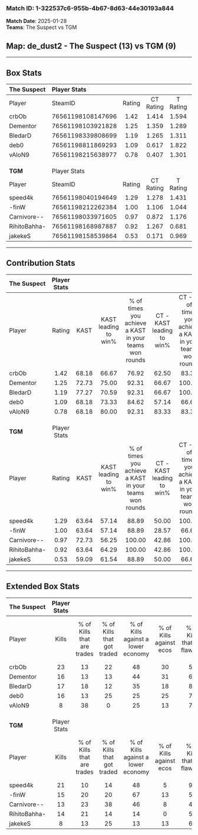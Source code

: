 ### Match ID: 1-322537c6-955b-4b67-8d63-44e30193a844  
**Match Date**: 2025-01-28  
**Teams**: The Suspect vs TGM  

## **Map**: de_dust2 - The Suspect (13) vs TGM (9)  
---  

## Box Stats  

| **The Suspect** | Player Stats      |        |           |          |       |       |       |         |        |      |     |
| :- | :- | :-: | :-: | :-: | :-: | :-: | :-: | :-: | :-: | :-: | :-: |
| Player          | SteamID           | Rating | CT Rating | T Rating | KAST  |  ADR  | Kills | Assists | Deaths | K/D  | HS% |
| crbOb           | 76561198108147696 |  1.42  |   1.414   |  1.594   | 68.18 | 100.2 |  23   |    6    |   16   | 1.44 | 65  |
| Dementor        | 76561198103921828 |  1.25  |   1.359   |  1.289   | 72.73 | 90.3  |  16   |   12    |   13   | 1.23 | 43  |
| BledarD         | 76561198339808699 |  1.19  |   1.265   |  1.311   | 77.27 | 75.3  |  17   |    4    |   15   | 1.13 | 29  |
| deb0            | 76561198811869293 |  1.09  |   0.617   |  1.822   | 68.18 | 83.6  |  16   |    5    |   16   | 1.00 | 75  |
| vAloN9          | 76561198215638977 |  0.78  |   0.407   |  1.301   | 68.18 | 45.3  |   8   |    6    |   11   | 0.73 | 50  |
|                 |                   |        |           |          |       |       |       |         |        |      |     |
|                 |                   |        |           |          |       |       |       |         |        |      |     |
|                 |                   |        |           |          |       |       |       |         |        |      |     |
| **TGM**         | Player Stats      |        |           |          |       |       |       |         |        |      |     |
| Player          | SteamID           | Rating | CT Rating | T Rating | KAST  |  ADR  | Kills | Assists | Deaths | K/D  | HS% |
| speed4k         | 76561198040194649 |  1.29  |   1.278   |  1.431   | 63.64 | 84.5  |  21   |    1    |   14   | 1.50 | 28  |
| -finW           | 76561198212262384 |  1.00  |   1.106   |  1.044   | 63.64 | 80.8  |  15   |    3    |   16   | 0.94 | 66  |
| Carnivore--     | 76561198033971605 |  0.97  |   0.872   |  1.176   | 72.73 | 77.2  |  13   |    6    |   17   | 0.76 | 46  |
| RihitoBahha-    | 76561198168987887 |  0.92  |   1.267   |  0.681   | 63.64 | 63.0  |  14   |    2    |   15   | 0.93 | 71  |
| jakekeS         | 76561198158539864 |  0.53  |   0.171   |  0.969   | 59.09 | 42.8  |   8   |    5    |   18   | 0.44 | 62  |
---  

## Contribution Stats  

| **The Suspect** | Player Stats |       |                      |                                                        |                           |                                                             |                          |                                                            |
| :- | :-: | :-: | :-: | :-: | :-: | :-: | :-: | :-: |
| Player          |    Rating    | KAST  | KAST leading to win% | % of times you achieve a KAST in your teams won rounds | CT - KAST leading to win% | CT - % of times you achieve a KAST in your teams won rounds | T - KAST leading to win% | T - % of times you achieve a KAST in your teams won rounds |
| crbOb           |     1.42     | 68.18 |        66.67         |                         76.92                          |           62.50           |                            83.33                            |          71.43           |                           71.43                            |
| Dementor        |     1.25     | 72.73 |        75.00         |                         92.31                          |           66.67           |                           100.00                            |          85.71           |                           85.71                            |
| BledarD         |     1.19     | 77.27 |        70.59         |                         92.31                          |           66.67           |                           100.00                            |          75.00           |                           85.71                            |
| deb0            |     1.09     | 68.18 |        73.33         |                         84.62                          |           57.14           |                            66.67                            |          87.50           |                           100.00                           |
| vAloN9          |     0.78     | 68.18 |        80.00         |                         92.31                          |           83.33           |                            83.33                            |          77.78           |                           100.00                           |
|                 |              |       |                      |                                                        |                           |                                                             |                          |                                                            |
|                 |              |       |                      |                                                        |                           |                                                             |                          |                                                            |
|                 |              |       |                      |                                                        |                           |                                                             |                          |                                                            |
| **TGM**         | Player Stats |       |                      |                                                        |                           |                                                             |                          |                                                            |
| Player          |    Rating    | KAST  | KAST leading to win% | % of times you achieve a KAST in your teams won rounds | CT - KAST leading to win% | CT - % of times you achieve a KAST in your teams won rounds | T - KAST leading to win% | T - % of times you achieve a KAST in your teams won rounds |
| speed4k         |     1.29     | 63.64 |        57.14         |                         88.89                          |           50.00           |                           100.00                            |          62.50           |                           83.33                            |
| -finW           |     1.00     | 63.64 |        57.14         |                         88.89                          |           28.57           |                            66.67                            |          85.71           |                           100.00                           |
| Carnivore--     |     0.97     | 72.73 |        56.25         |                         100.00                         |           42.86           |                           100.00                            |          66.67           |                           100.00                           |
| RihitoBahha-    |     0.92     | 63.64 |        64.29         |                         100.00                         |           42.86           |                           100.00                            |          85.71           |                           100.00                           |
| jakekeS         |     0.53     | 59.09 |        61.54         |                         88.89                          |           50.00           |                            66.67                            |          66.67           |                           100.00                           |
---  

## Extended Box Stats  

| **The Suspect** | Player Stats |                            |                            |                                    |                         |                              |                                 |        |                             |                                     |                          |                               |                            |
| :- | :-: | :-: | :-: | :-: | :-: | :-: | :-: | :-: | :-: | :-: | :-: | :-: | :-: |
| Player          |    Kills     | % of Kills that are trades | % of Kills that got traded | % of Kills against a lower economy | % of Kills against ecos | % of Kills that are flawless | % of Kills that are close duels | Deaths | % of Deaths that get traded | % of Deaths against a lower economy | % of Deaths against ecos | % of Deaths that are flawless | % of Deaths that are close |
| crbOb           |      23      |             13             |             22             |                 48                 |           30            |              57              |                4                |   16   |             19              |                 13                  |            6             |              69               |             6              |
| Dementor        |      16      |             13             |             13             |                 44                 |           31            |              69              |                6                |   13   |             23              |                  8                  |            0             |              62               |             8              |
| BledarD         |      17      |             18             |             12             |                 35                 |           18            |              82              |                0                |   15   |             27              |                 20                  |            7             |              73               |             0              |
| deb0            |      16      |             13             |             25             |                 25                 |           25            |              75              |                6                |   16   |             25              |                 19                  |            6             |              69               |             6              |
| vAloN9          |      8       |             38             |             0              |                 25                 |           13            |              75              |                0                |   11   |              9              |                  0                  |            0             |              55               |             9              |
|                 |              |                            |                            |                                    |                         |                              |                                 |        |                             |                                     |                          |                               |                            |
|                 |              |                            |                            |                                    |                         |                              |                                 |        |                             |                                     |                          |                               |                            |
|                 |              |                            |                            |                                    |                         |                              |                                 |        |                             |                                     |                          |                               |                            |
| **TGM**         | Player Stats |                            |                            |                                    |                         |                              |                                 |        |                             |                                     |                          |                               |                            |
| Player          |    Kills     | % of Kills that are trades | % of Kills that got traded | % of Kills against a lower economy | % of Kills against ecos | % of Kills that are flawless | % of Kills that are close duels | Deaths | % of Deaths that get traded | % of Deaths against a lower economy | % of Deaths against ecos | % of Deaths that are flawless | % of Deaths that are close |
| speed4k         |      21      |             10             |             14             |                 48                 |            5            |              90              |                0                |   14   |             21              |                 14                  |            0             |              79               |             7              |
| -finW           |      15      |             20             |             20             |                 67                 |           13            |              53              |               13                |   16   |             19              |                 25                  |            6             |              63               |             0              |
| Carnivore--     |      13      |             23             |             38             |                 46                 |            8            |              46              |                8                |   17   |             18              |                 29                  |            6             |              65               |             12             |
| RihitoBahha-    |      14      |             21             |             14             |                 14                 |            0            |              57              |                7                |   15   |              7              |                 20                  |            0             |              73               |             0              |
| jakekeS         |      8       |             13             |             25             |                 13                 |           13            |              63              |                0                |   18   |             17              |                 22                  |            0             |              72               |             0              |
